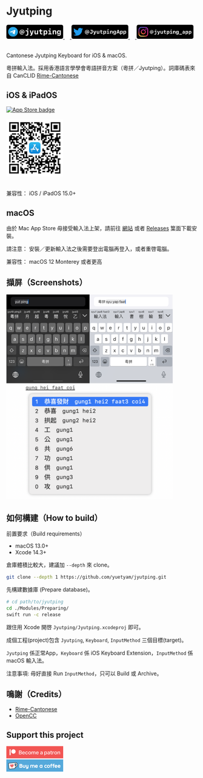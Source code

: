 Jyutping
======

<a href="https://t.me/jyutping">
        <img src="images/telegram.png" alt="Telegram" width="150"/>
</a>　<a href="https://twitter.com/JyutpingApp">
        <img src="images/twitter.png" alt="Twitter" width="150"/>
</a>　<a href="https://www.instagram.com/jyutping_app">
        <img src="images/instagram.png" alt="Instagram" width="150"/>
</a>
<br>
<br>

Cantonese Jyutping Keyboard for iOS & macOS.

粵拼輸入法。採用香港語言學學會粵語拼音方案（粵拼／Jyutping）。詞庫碼表來自 CanCLID [Rime-Cantonese](https://github.com/rime/rime-cantonese)

## iOS & iPadOS

<a href="https://apps.apple.com/hk/app/id1509367629">
        <img src="images/app-store-badge.svg" alt="App Store badge" width="150"/>
</a>
<br>
<br>

<a href="https://apps.apple.com/hk/app/id1509367629">
        <img src="images/app-store-link-qrcode.png" alt="App Store QR Code" width="150"/>
</a>
<br>
<br>

兼容性： iOS / iPadOS 15.0+

## macOS
由於 Mac App Store 毋接受輸入法上架，請前往 [網站](https://jyutping.app) 或者 [Releases](https://github.com/yuetyam/jyutping/releases) 䈎面下載安裝。

請注意： 安裝／更新輸入法之後需要登出電腦再登入，或者重啓電腦。

兼容性： macOS 12 Monterey 或者更高

## 擷屏（Screenshots）
<img src="images/screenshot.png" alt="iPhone screenshots" width="440"/>
<br>
<img src="images/screenshot-mac.png" alt="macOS screenshots" width="440"/>


## 如何構建（How to build）
前置要求（Build requirements）
- macOS 13.0+
- Xcode 14.3+

倉庫體積比較大，建議加 `--depth` 來 clone。
~~~bash
git clone --depth 1 https://github.com/yuetyam/jyutping.git
~~~
先構建數據庫 (Prepare database)。
~~~bash
# cd path/to/jyutping
cd ./Modules/Preparing/
swift run -c release
~~~
跟住用 Xcode 開啓 `Jyutping/Jyutping.xcodeproj` 即可。

成個工程(project)包含 `Jyutping`, `Keyboard`, `InputMethod` 三個目標(target)。

`Jyutping` 係正常App，`Keyboard` 係 iOS Keyboard Extension，`InputMethod` 係 macOS 輸入法。

注意事項: 毋好直接 Run `InputMethod`，只可以 Build 或 Archive。

## 鳴謝（Credits）
- [Rime-Cantonese](https://github.com/rime/rime-cantonese)
- [OpenCC](https://github.com/BYVoid/OpenCC)

## Support this project
<a href="https://patreon.com/ososoio">
        <img src="images/become-a-patron.png" alt="patreon" width="150"/>
</a>
<br>
<a href="https://ko-fi.com/ososoio">
        <img src="images/buy-me-a-coffee.png" alt="ko-fi, buy me a coffee" width="150"/>
</a>

